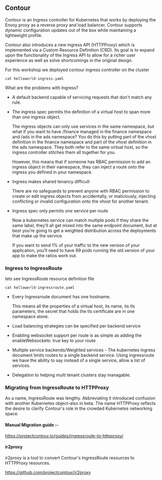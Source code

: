 ## Contour

Contour is an Ingress controller for Kubernetes that works by deploying the Envoy proxy as a reverse proxy and load balancer. Contour supports dynamic configuration updates out of the box while maintaining a lightweight profile.

Contour also introduces a new ingress API (HTTPProxy) which is implemented via a Custom Resource Definition (CRD). Its goal is to expand upon the functionality of the Ingress API to allow for a richer user experience as well as solve shortcomings in the original design.

For this workshop we deployed contour ingress controller on the cluster 

```execute
cat helloworld-ingress.yaml 
```

What are the problems with Ingress?

* A default backend capable of servicing requests that don't match any rule.

* The ingress spec permits the definition of a virtual host to span more than one ingress object.

    The ingress objects can only use services in the same namespace, but what if you want to have /finance managed in the finance namespace
    and /ads in the ads namespace? You do this by putting part of the vhost definition in the finance namespace and part of the vhost definition in the ads namespace. They both refer to the same virtual host, so the ingress controller stitches them all together for you.

    However, this means that if someone has RBAC permission to add an ingress object in their namespace, they can inject a route onto the ingress you defined in your namespace. 

* Ingress makes shared tenancy difficult

    There are no safeguards to prevent anyone with RBAC permission to create or edit ingress objects from accidentally, or maliciously, injecting conflicting or invalid configuration onto the vhost for another tenant.

* Ingress spec only permits _one_ service per route
    
    Now a kubernetes service can match multiple pods if they share the same label, they’ll all get mixed into the same endpoint document, but at best you’re going to get a weighted distribution across the deployments that make up the service.
    
    If you want to send 1% of your traffic to the new version of your application, you’ll need to have 99 pods running the old version of your app to make the ratios work out.




### Ingress to IngressRoute

lets see IngressRoute resource definition file 

```execute t2
cat helloworld-ingressroute.yaml
```

* Every Ingressroute document has one hostname. 

    This means all the properties of a virtual host, its name, its tls parameters, the secret that holds the tls certificate are in one namespace alone.

* Load balancing strategies can be specified per backend service

* Enabling websocket support per route is as simple as adding the enableWebsockets: true key to your route

* Multiple service backends/Weighted services - The kubernetes ingress document limits routes to a single backend service. Using ingressroute we have the ability to say instead of a single service, allow a list of services.

* Delegation to helping multi tenant clusters stay managable.


### Migrating from IngressRoute to HTTPProxy

As a name, IngressRoute was lengthy. Abbreviating it introduced confusion with another Kubernetes object–also in beta. The name HTTPProxy reflects the desire to clarify Contour's role in the crowded Kubernetes networking space.


#### Manual Migration guide :-
https://projectcontour.io/guides/ingressroute-to-httpproxy/


#### ir2proxy 

ir2proxy is a tool to convert Contour's IngressRoute resources to HTTPProxy resources.

https://github.com/projectcontour/ir2proxy

